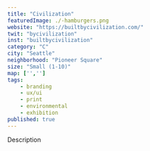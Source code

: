 ```yaml
---
title: "Civilization"
featuredImage: ./-hamburgers.png
website: "https://builtbycivilization.com/"
twit: "bycivilization"
inst: "builtbycivilization"
category: "C"
city: "Seattle"
neighborhood: "Pioneer Square"
size: "Small (1-10)"
map: ['','']
tags:
    - branding
    - ux/ui
    - print
    - environmental
    - exhibition
published: true
---
```


Description

